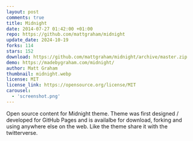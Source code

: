 ```yaml
---
layout: post
comments: true
title: Midnight
date: 2014-07-27 01:42:00 +01:00
repo: https://github.com/mattgraham/midnight
update_date: 2024-10-19
forks: 114
stars: 152
download: https://github.com/mattgraham/midnight/archive/master.zip
demo: https://madebygraham.com/midnight/
author: Matt Graham
thumbnail: midnight.webp
license: MIT
license_link: https://opensource.org/license/MIT
carousel:
  - 'screenshot.png'
---
```


Open source content for Midnight theme. Theme was first designed / developed for GitHub Pages and is availalbe for download, forking and using anywhere else on the web. Like the theme share it with the twitterverse.
